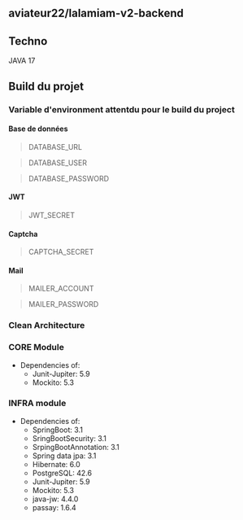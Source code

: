 ## aviateur22/lalamiam-v2-backend
## Techno

JAVA 17

## Build du projet

### Variable d'environment attentdu pour le build du project

#### Base de données
> DATABASE_URL
 
> DATABASE_USER

> DATABASE_PASSWORD

#### JWT
> JWT_SECRET

#### Captcha
>CAPTCHA_SECRET

#### Mail 
>MAILER_ACCOUNT

>MAILER_PASSWORD

### Clean Architecture

 ### CORE Module

- Dependencies of:
  - Junit-Jupiter: 5.9
  - Mockito: 5.3

###  INFRA module

- Dependencies of:
    - SpringBoot: 3.1
    - SringBootSecurity: 3.1
    - SrpingBootAnnotation: 3.1
    - Spring data jpa: 3.1
    - Hibernate: 6.0
    - PostgreSQL: 42.6
    - Junit-Jupiter: 5.9
    - Mockito: 5.3
    - java-jw: 4.4.0
    - passay: 1.6.4